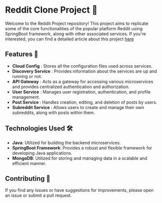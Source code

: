# Reddit Clone Project 🚀

Welcome to the Reddit Project repository! This project aims to replicate some of the core functionalities of the popular platform Reddit using SpringBoot framework, along with other associated services.  If you're interested, you can find a detailed article about this project [here](https://raghav-byte.hashnode.dev/reddit-backend-project-using-microservice-architecture)

## Features 🌟

- **Cloud Config** : Stores all the configuration files used across services.
- **Discovery Service** : Provides information about the services are up and running or not.
- **API Gateway** : Acts as a gateway for accessing various microservices and provides centralized authentication and authorization.
- **User Service** : Manages user registration, authentication, and profile management.
- **Post Service** : Handles creation, editing, and deletion of posts by users.
- **Subreddit Service** : Allows users to create and manage their own subreddits, along with posts within them.

## Technologies Used 🛠️

- **Java**: Utilized for building the backend microservices.
- **SpringBoot Framework**: Provides a robust and flexible framework for developing Java applications.
- **MongoDB**: Utilized for storing and managing data in a scalable and efficient manner.

## Contributing 🤝

If you find any issues or have suggestions for improvements, please open an issue or submit a pull request.
